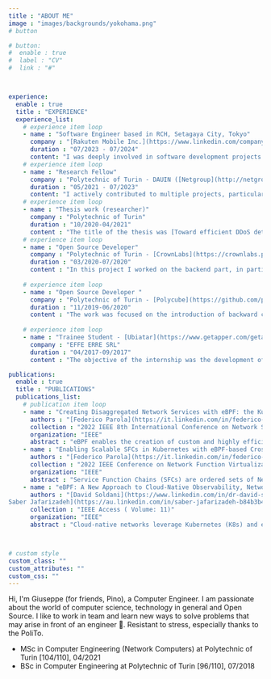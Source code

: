 ```yaml
---
title : "ABOUT ME"
image : "images/backgrounds/yokohama.png"
# button

# button:
#  enable : true
#  label : "CV"
#  link : "#"



experience:
  enable : true
  title : "EXPERIENCE"
  experience_list:
    # experience item loop
    - name : "Software Engineer based in RCH, Setagaya City, Tokyo"
      company : "[Rakuten Mobile Inc.](https://www.linkedin.com/company/rakuten-mobile-network-inc/)"
      duration : "07/2023 - 07/2024"
      content: "I was deeply involved in software development projects and I was managing Kubernetes clusters both in staging lab and on GCP to tests our software. As part of a company initiative, I had the opportunity to mentor four new graduates, aiding in their integration into the team."
    # experience item loop
    - name : "Research Fellow"
      company : "Polytechnic of Turin - DAUIN ([Netgroup](http://netgroup.polito.it/))"
      duration : "05/2021 - 07/2023"
      content: "I actively contributed to multiple projects, particularly focusing on Polycube. Additionally, I authored scientific articles, explored emerging technologies, and provided guidance to thesis students as a co-supervisor."
    # experience item loop
    - name : "Thesis work (researcher)"
      company : "Polytechnic of Turin"
      duration : "10/2020-04/2021"
      content : "The title of the thesis was [Toward efficient DDoS detection with eBPF](https://webthesis.biblio.polito.it/18145/). During this thesis work I worked with Professor [Fulvio Risso](https://fulvio.frisso.net/) (supervisor) and also with the PhD students [Federico Parola](https://it.linkedin.com/in/federico-parola-5b496b200) and [Simone Magnani](https://s41m0n.github.io/)."
    # experience item loop
    - name : "Open Source Developer"
      company : "Polytechnic of Turin - [CrownLabs](https://crownlabs.polito.it/)"
      duration : "03/2020-07/2020"
      content : "In this project I worked on the backend part, in particular on the monitoring (Kube-Prometheus, Blackbox Exporter) and if necessary I also switched to the frontend (a little bit), working together with my team mates on the CrownLabs website and on the personal page of a student/professor."
      
    # experience item loop
    - name : "Open Source Developer "
      company : "Polytechnic of Turin - [Polycube](https://github.com/polycube-network/polycube)"
      duration : "11/2019-06/2020"
      content : "The work was focused on the introduction of backward compatible white-box monitoring for the cubes of the Polycube framework. I also had the chance to work with a nice team made up of various colleagues, PhD students and professors."
      
    # experience item loop
    - name : "Trainee Student - [Ubiatar](https://www.getapper.com/getapper-academy)"
      company : "EFFE ERRE SRL"
      duration : "04/2017-09/2017"
      content : "The objective of the internship was the development of a connection between the Ubiatar application and a hardware device such as the combat robot, which during the internship, in the test and production phase has been replaced by a Raspberry with a breadboard on which a small one has been made hardware project."

publications:
  enable : true
  title : "PUBLICATIONS"
  publications_list:
    # publication item loop
    - name : "Creating Disaggregated Network Services with eBPF: the Kubernetes Network Provider Use Case"
      authors : "[Federico Parola](https://it.linkedin.com/in/federico-parola-5b496b200), [Leonardo Di Giovanna](https://www.linkedin.com/in/leonardo-di-giovanna-1a5453107/), Giuseppe Ognibene, [Fulvio Risso](https://fulvio.frisso.net/)"
      collection : "2022 IEEE 8th International Conference on Network Softwarization (NetSoft)"
      organization: "IEEE"
      abstract : "eBPF enables the creation of custom and highly efficient network services. The most prominent examples of such services follow a monolithic approach: this makes the code hard to maintain, to extend and difficult to reuse. This paper leverages the Polycube framework to demonstrate that a disaggregated approach is feasible also with eBPF: it considers a complex network scenario, such as a complete Kubernetes network provider, presenting the resulting architecture and a preliminary perf. evaluation"
    - name : "Enabling Scalable SFCs in Kubernetes with eBPF-based Cross-Connections"
      authors : "[Federico Parola](https://it.linkedin.com/in/federico-parola-5b496b200), [Francesco Monaco](https://www.linkedin.com/in/francesco-monaco-85737b247/), Giuseppe Ognibene, [Fulvio Risso](https://fulvio.frisso.net/)"
      collection : "2022 IEEE Conference on Network Function Virtualization and Software Defined Networks (NFV-SDN)"
      organization: "IEEE"
      abstract : "Service Function Chains (SFCs) are ordered sets of Network Functions (NFs) that provide network services. Telco operators require scalable chains to adapt to fluctuating traffic. While Kubernetes enhances scalability and flexibility for general-purpose applications, it lacks features needed for network services. This paper presents a cloud-native architecture integrating SFCs in Kubernetes, enabling horizontal autoscaling. The solution uses flexible cross-connections to adapt network traffic distribution, validated with an open-source implementation using Kubernetes operators and an eBPF load balancer."
    - name : "eBPF: A New Approach to Cloud-Native Observability, Networking and Security for Current (5G) and Future Mobile Networks (6G and Beyond)"
      authors : "[David Soldani](https://www.linkedin.com/in/dr-david-soldani/), [Petrit Nahi](https://www.linkedin.com/in/pnahi), [Hami Bour](https://au.linkedin.com/in/dr-hami-bour), [
Saber Jafarizadeh](https://au.linkedin.com/in/saber-jafarizadeh-b84b3b44), [Mohammed F. Soliman](https://www.linkedin.com/in/mohammed-fatehy-soliman-phd-cka-csm-pdm-32512326/), [Francesco Monaco](https://www.linkedin.com/in/francesco-monaco-85737b247/),  [Leonardo Di Giovanna](https://www.linkedin.com/in/leonardo-di-giovanna-1a5453107/), Giuseppe Ognibene, [Fulvio Risso](https://fulvio.frisso.net/)"
      collection : "IEEE Access ( Volume: 11)"
      organization: "IEEE"
      abstract : "Cloud-native networks leverage Kubernetes (K8s) and eBPF technology to revolutionize networking, security, and observability. This paper introduces eBPF's potential for Telco cloud and explores innovative pricing models tied to eBPF agents and modules. We present our eBPF platform, Sauron, demonstrating its ability to dynamically load custom code for energy estimation, network monitoring, and real-time security. Experimental results showcase eBPF's efficacy in enhancing performance, observability, and security across current and future mobile networks (5G, 6G)."



# custom style
custom_class: "" 
custom_attributes: "" 
custom_css: ""
---
```


Hi, I'm Giuseppe (for friends, Pino), a Computer Engineer. I am passionate about the world of computer science, technology in general and Open Source. I like to work in team and learn new ways to solve problems that may arise in front of an engineer 🤯. Resistant to stress, especially thanks to the PoliTo.

* MSc in Computer Engineering (Network Computers) at Polytechnic of Turin [104/110], 04/2021
* BSc in Computer Engineering at Polytechnic of Turin [96/110], 07/2018  